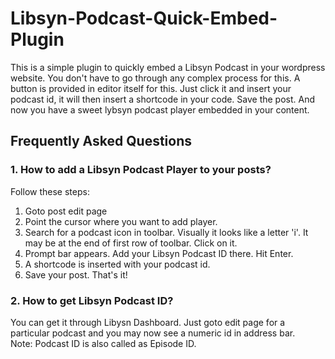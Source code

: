 # Libsyn-Podcast-Quick-Embed-Plugin
This is a simple plugin to quickly embed a Libsyn Podcast in your wordpress website. You don't have to go through any complex process for this. A button is provided in editor itself for this. Just click it and insert your podcast id, it will then insert a shortcode in your code. Save the post. And now you have a sweet lybsyn podcast player embedded in your content.

## Frequently Asked Questions
### 1. How to add a Libsyn Podcast Player to your posts?
Follow these steps:
  1. Goto post edit page
  2. Point the cursor where you want to add player.
  3. Search for a podcast icon in toolbar. Visually it looks like a letter 'i'. It may be at the end of first row of toolbar. Click on it.
  4. Prompt bar appears. Add your Libsyn Podcast ID there. Hit Enter.
  5. A shortcode is inserted with your podcast id.
  6. Save your post. That's it!

### 2. How to get Libsyn Podcast ID?
You can get it through Libysn Dashboard. Just goto edit page for a particular podcast and you may now see a numeric id in address bar.  
Note: Podcast ID is also called as Episode ID.
